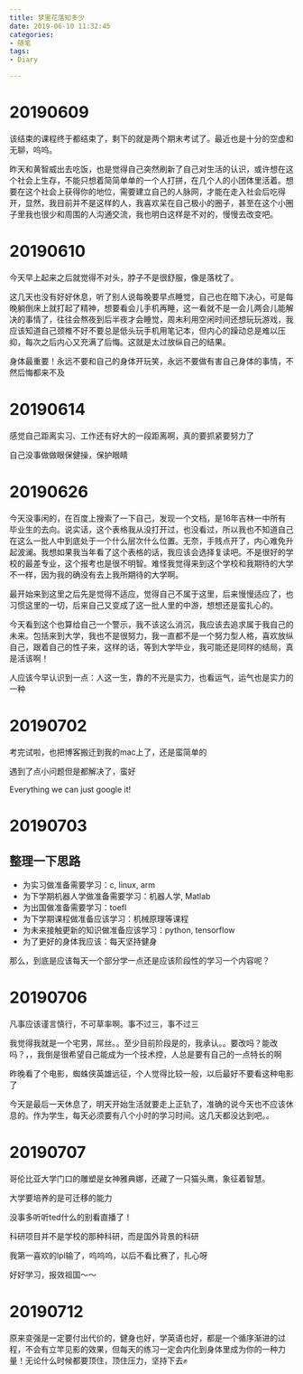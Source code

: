 ```yaml
---
title: 梦里花落知多少
date: 2019-06-10 11:32:45
categories: 
- 随笔
tags:
- Diary

---
```


# 20190609

该结束的课程终于都结束了，剩下的就是两个期末考试了。最近也是十分的空虚和无聊，呜呜。

昨天和黄智威出去吃饭，也是觉得自己突然刷新了自己对生活的认识，或许想在这个社会上生存，不能只想着简简单单的一个人打拼，在几个人的小团体里活着。想要在这个社会上获得你的地位，需要建立自己的人脉网，才能在走入社会后吃得开，显然，我目前并不是这样的人，我喜欢呆在自己极小的圈子，甚至在这个小圈子里我也很少和周围的人沟通交流，我也明白这样是不对的，慢慢去改变吧。

# 20190610

今天早上起来之后就觉得不对头，脖子不是很舒服，像是落枕了。

这几天也没有好好休息，听了别人说每晚要早点睡觉，自己也在暗下决心，可是每晚躺倒床上就打起了精神，想要看会儿手机再睡，这一看就不是一会儿两会儿能解决的事情了，往往会熬夜到后半夜才会睡觉，周末利用空闲时间还想玩玩游戏，我应该知道自己颈椎不好不要总是低头玩手机用笔记本，但内心的躁动总是难以压抑，每次之后内心又充满了后悔。这就是太过放纵自己的结果。

身体最重要！永远不要和自己的身体开玩笑，永远不要做有害自己身体的事情，不然后悔都来不及

# 20190614

感觉自己距离实习、工作还有好大的一段距离啊，真的要抓紧要努力了

自己没事做做眼保健操，保护眼睛

# 20190626

今天没事闲的，在百度上搜索了一下自己，发现一个文档，是16年吉林一中所有毕业生的去向。说实话，这个表格我从没打开过，也没看过，所以我也不知道自己在这么一批人中到底处于一个什么层次什么位置。无奈，手贱点开了，内心难免升起波澜。我想如果我当年看了这个表格的话，我应该会选择复读吧。不是很好的学校的最差专业，这个报考也是很不明智。难怪我觉得来到这个学校和我期待的大学不一样，因为我的确没有去上我所期待的大学啊。

最开始来到这里之后先是觉得不适应，觉得自己不属于这里，后来慢慢适应了，也习惯这里的一切，后来自己又变成了这一批人里的中游，想想还是蛮扎心的。

今天看到这个也算给自己一个警示，我不该这么消沉，我应该去追求属于我自己的未来。包括来到大学，我也不是很努力，我一直都不是一个努力型人格，喜欢放纵自己，跟着自己的性子来，这样的话，等到大学毕业，我可能还是同样的结局，真是活该啊！

人应该今早认识到一点：人这一生，靠的不光是实力，也看运气，运气也是实力的一种

# 20190702

考完试啦，也把博客搬迁到我的mac上了，还是蛮简单的

遇到了点小问题但是都解决了，蛮好

Everything we can just google it!

# 20190703

## 整理一下思路

- 为实习做准备需要学习：c, linux, arm
- 为下学期机器人学做准备需要学习：机器人学, Matlab
- 为出国做准备需要学习：toefl
- 为下学期课程做准备应该学习：机械原理等课程
- 为未来接触更新的知识做准备应该学习：python, tensorflow
- 为了更好的身体我应该：每天坚持健身

那么，到底是应该每天一个部分学一点还是应该阶段性的学习一个内容呢？

# 20190706

凡事应该谨言慎行，不可草率啊。事不过三，事不过三

我觉得我就是一个宅男，屌丝。。至少目前阶段是的，我承认。。要改吗？能改吗？，，我倒是很希望自己能成为一个技术控，人总是要有自己的一点特长的啊

昨晚看了个电影，蜘蛛侠英雄远征，个人觉得比较一般，以后最好不要看这种电影了

今天是最后一天休息了，明天开始生活就要走上正轨了，准确的说今天也不应该休息的。作为学生，每天必须要有八个小时的学习时间。这几天都没达到吧。。

# 20190707

哥伦比亚大学门口的雕塑是女神雅典娜，还藏了一只猫头鹰，象征着智慧。

大学要培养的是可迁移的能力

没事多听听ted什么的别看直播了！

科研项目并不是学校的那种科研，而是国外背景的科研

我第一喜欢的lpl输了，呜呜呜，以后不看比赛了，扎心呀

好好学习，报效祖国～～

# 20190712

原来变强是一定要付出代价的，健身也好，学英语也好，都是一个循序渐进的过程，不会有立竿见影的效果，但每天的练习一定会内化到身体里成为你的一种力量！无论什么时候都要顶住，顶住压力，坚持下去✊